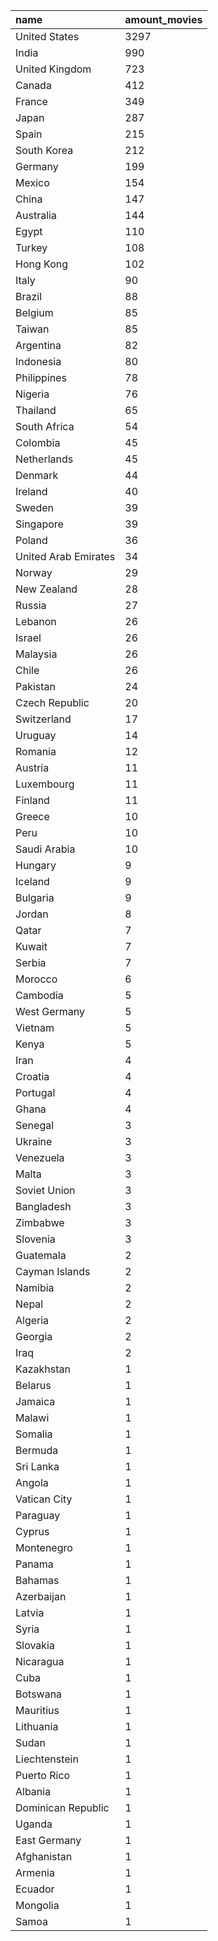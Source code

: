 | name | amount\_movies |
| :--- | :--- |
| United States | 3297 |
| India | 990 |
| United Kingdom | 723 |
| Canada | 412 |
| France | 349 |
| Japan | 287 |
| Spain | 215 |
| South Korea | 212 |
| Germany | 199 |
| Mexico | 154 |
| China | 147 |
| Australia | 144 |
| Egypt | 110 |
| Turkey | 108 |
| Hong Kong | 102 |
| Italy | 90 |
| Brazil | 88 |
| Belgium | 85 |
| Taiwan | 85 |
| Argentina | 82 |
| Indonesia | 80 |
| Philippines | 78 |
| Nigeria | 76 |
| Thailand | 65 |
| South Africa | 54 |
| Colombia | 45 |
| Netherlands | 45 |
| Denmark | 44 |
| Ireland | 40 |
| Sweden | 39 |
| Singapore | 39 |
| Poland | 36 |
| United Arab Emirates | 34 |
| Norway | 29 |
| New Zealand | 28 |
| Russia | 27 |
| Lebanon | 26 |
| Israel | 26 |
| Malaysia | 26 |
| Chile | 26 |
| Pakistan | 24 |
| Czech Republic | 20 |
| Switzerland | 17 |
| Uruguay | 14 |
| Romania | 12 |
| Austria | 11 |
| Luxembourg | 11 |
| Finland | 11 |
| Greece | 10 |
| Peru | 10 |
| Saudi Arabia | 10 |
| Hungary | 9 |
| Iceland | 9 |
| Bulgaria | 9 |
| Jordan | 8 |
| Qatar | 7 |
| Kuwait | 7 |
| Serbia | 7 |
| Morocco | 6 |
| Cambodia | 5 |
| West Germany | 5 |
| Vietnam | 5 |
| Kenya | 5 |
| Iran | 4 |
| Croatia | 4 |
| Portugal | 4 |
| Ghana | 4 |
| Senegal | 3 |
| Ukraine | 3 |
| Venezuela | 3 |
| Malta | 3 |
| Soviet Union | 3 |
| Bangladesh | 3 |
| Zimbabwe | 3 |
| Slovenia | 3 |
| Guatemala | 2 |
| Cayman Islands | 2 |
| Namibia | 2 |
| Nepal | 2 |
| Algeria | 2 |
| Georgia | 2 |
| Iraq | 2 |
| Kazakhstan | 1 |
| Belarus | 1 |
| Jamaica | 1 |
| Malawi | 1 |
| Somalia | 1 |
| Bermuda | 1 |
| Sri Lanka | 1 |
| Angola | 1 |
| Vatican City | 1 |
| Paraguay | 1 |
| Cyprus | 1 |
| Montenegro | 1 |
| Panama | 1 |
| Bahamas | 1 |
| Azerbaijan | 1 |
| Latvia | 1 |
| Syria | 1 |
| Slovakia | 1 |
| Nicaragua | 1 |
| Cuba | 1 |
| Botswana | 1 |
| Mauritius | 1 |
| Lithuania | 1 |
| Sudan | 1 |
| Liechtenstein | 1 |
| Puerto Rico | 1 |
| Albania | 1 |
| Dominican Republic | 1 |
| Uganda | 1 |
| East Germany | 1 |
| Afghanistan | 1 |
| Armenia | 1 |
| Ecuador | 1 |
| Mongolia | 1 |
| Samoa | 1 |
